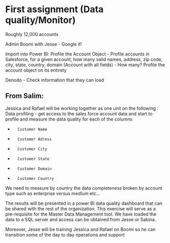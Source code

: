 # First assignment (Data quality/Monitor)

Roughly 12,000 accounts

Admin Boomi with Jesse - Google it!

Import into Power BI: Profile the Account Object - Profile accounts in Salesforce, for a given account, how many valid names, address, zip code, city, state, country, domain (Account with all fields) - How many? Profile the account object on its entirety

Denodo - Check information that they can load

## From Salim:

Jessica and Rafael will be working together as one unit on the following :
Data profiling - get access to the sales force account data and start to profile and measure the data quality for each of the columns

* 		Customer Name
* 		Customer Adress
* 		Customer City
* 		Customer State
* 		Customer Domain
* 		Customer Country

We need to measure by country the data completeness broken by account type such as enterprise versus medIum etc…

The results will be presented in a power BI data quality dashboard that can be shared with the rest of the organization. This exercise will serve as a pre-requisite for the Master Data Management tool. We have loaded the data to a SQL server and access can be obtained from Jesse or Sabina.

Moreover, Jesse will be training Jessica and Rafael on Boomi so he can transition some of the day to day operations and support
